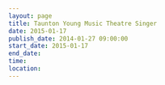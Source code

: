 ```yaml
---
layout: page
title: Taunton Young Music Theatre Singer
date: 2015-01-17
publish_date: 2014-01-27 09:00:00
start_date: 2015-01-17
end_date: 
time: 
location: 
---
```


